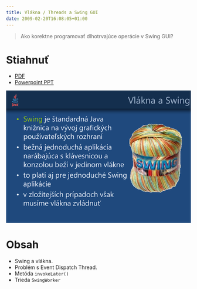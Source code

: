 ```yaml
---
title: Vlákna / Threads a Swing GUI
date: 2009-02-20T16:08:05+01:00
---
```


> Ako korektne programovať dlhotrvajúce operácie v Swing GUI?

Stiahnuť
========

- [PDF](threads-swing.pdf)
- [Powerpoint PPT](threads-swing.ppt) 

![](first-slide.png)

Obsah
=====

* Swing a vlákna.
* Problém s Event Dispatch Thread. 
* Metóda `invokeLater()` 
* Trieda `SwingWorker`
